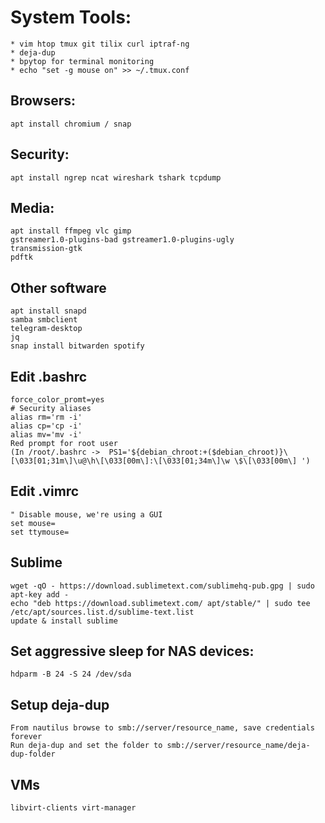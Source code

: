 

# System Tools:
	* vim htop tmux git tilix curl iptraf-ng 
	* deja-dup
	* bpytop for terminal monitoring
	* echo "set -g mouse on" >> ~/.tmux.conf
	
## Browsers:
	apt install chromium / snap 

## Security:
	apt install ngrep ncat wireshark tshark tcpdump
		
## Media:
	apt install ffmpeg vlc gimp 
	gstreamer1.0-plugins-bad gstreamer1.0-plugins-ugly
	transmission-gtk
	pdftk 

## Other software
	apt install snapd
	samba smbclient 	
	telegram-desktop
	jq 
	snap install bitwarden spotify 
	
## Edit .bashrc
	force_color_promt=yes
	# Security aliases 
	alias rm='rm -i'
	alias cp='cp -i'
	alias mv='mv -i'		
 	Red prompt for root user
  	(In /root/.bashrc ->  PS1='${debian_chroot:+($debian_chroot)}\[\033[01;31m\]\u@\h\[\033[00m\]:\[\033[01;34m\]\w \$\[\033[00m\] ')


## Edit .vimrc
	" Disable mouse, we're using a GUI
	set mouse=
	set ttymouse=


## Sublime
	wget -qO - https://download.sublimetext.com/sublimehq-pub.gpg | sudo apt-key add -
	echo "deb https://download.sublimetext.com/ apt/stable/" | sudo tee /etc/apt/sources.list.d/sublime-text.list
	update & install sublime


## Set aggressive sleep for NAS devices:
	hdparm -B 24 -S 24 /dev/sda


## Setup deja-dup
	From nautilus browse to smb://server/resource_name, save credentials forever
	Run deja-dup and set the folder to smb://server/resource_name/deja-dup-folder


## VMs
	libvirt-clients virt-manager
	
